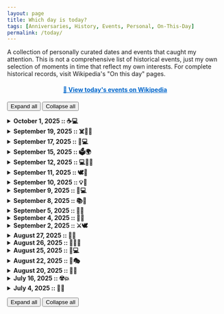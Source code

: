 ```yaml
---
layout: page
title: Which day is today?
tags: [Anniversaries, History, Events, Personal, On-This-Day]
permalink: /today/
---
```

<p>A collection of personally curated dates and events that caught my attention. This is not a comprehensive list of historical events, just my own selection of moments in time that reflect my own interests. For complete historical records, visit Wikipedia's "On this day" pages.</p>

<script>
function getTodayWikipediaLink() {
    const today = new Date();
    const monthNames = ["January", "February", "March", "April", "May", "June",
        "July", "August", "September", "October", "November", "December"];
    const month = monthNames[today.getMonth()];
    const day = today.getDate();
    return `https://en.wikipedia.org/wiki/${month}_${day}`;
}

document.addEventListener('DOMContentLoaded', function() {
    const link = document.getElementById('today-wikipedia-link');
    if (link) {
        link.href = getTodayWikipediaLink();
    }
});
</script>

<p style="text-align: center; margin: 20px 0;">
    <a id="today-wikipedia-link" href="#" target="_blank" style="font-weight: bold; color: #0066cc;">
        📅 View today's events on Wikipedia
    </a>
</p>

<button onclick="expandAllDetails(true)">Expand all</button>
<button onclick="expandAllDetails(false)">Collapse all</button>

<script>
function expandAllDetails(open) {
  document.querySelectorAll('details').forEach(d => d.open = open);
}

</script>


<details>
    <summary><strong>October 1, 2025 :: ☕💻</strong></summary>
    <p>
        Today is <a href="https://en.wikipedia.org/wiki/International_Coffee_Day" target="_blank">International Coffee Day</a>! A celebration of one of the most important resources for programmers worldwide. From late-night coding sessions to early morning debugging, coffee has been the faithful companion of developers everywhere.
    </p>
</details>


<details>
    <summary><strong>September 19, 2025 :: ☠️🏴‍☠️</strong></summary>
    <p>
        Yaaaarrr, wish ye crooked-legged plank scrubbers a hearty daylight! Suck that sky gold into yer gnarled nostrils, ye scurvy bilge rats! Today be <a href="https://en.wikipedia.org/wiki/International_Talk_Like_a_Pirate_Day" target="_blank">Talk Like a Pirate Day</a>, aye – so hoist the bloodthirsty sails, bellow into the sea devil's ear an' chase them landlubbers over the plank! Yaaaarrrghhh!
    </p>
</details>
<details>
    <summary><strong>September 17, 2025 :: 🐧💻</strong></summary>
    <p>
        Today marks 34 years since <a href="https://en.wikipedia.org/wiki/Linus_Torvalds" target="_blank">Linus Torvalds</a> released the first <a href="https://en.wikipedia.org/wiki/Linux" target="_blank">Linux</a> version (0.0.1) in 1991. This humble beginning would grow into one of the most important operating systems in the world, powering everything from servers to smartphones.
    </p>
</details>

<details>
    <summary><strong>September 15, 2025 :: 🗳️🌍</strong></summary>
    <p>
        Today is <a href="https://en.wikipedia.org/wiki/International_Day_of_Democracy" target="_blank">International Day of Democracy</a>. A day more important than ever in today's times, reminding us of the value of democratic principles and the need to protect them worldwide.
    </p>
</details>

<details>
    <summary><strong>September 12, 2025 :: 💻🏴‍☠️</strong></summary>
    <p>
        Today marks 44 years since the founding of the <a href="https://en.wikipedia.org/wiki/Chaos_Computer_Club" target="_blank">Chaos Computer Club (CCC)</a> in Berlin, Germany in 1981. Europe's largest association of hackers, the CCC is "a galactic community of life forms, independent of age, sex, race or societal orientation, which strives across borders for freedom of information…".
    </p>
</details>

<details>
    <summary><strong>September 11, 2025 :: 🕊️🏢</strong></summary>
    <p>
        Today marks 24 years since the 9/11 terrorist attacks in the United States. A day to remember the nearly 3,000 people who lost their lives at the World Trade Center, Pentagon, and on Flight 93. A day of remembrance and reflection on how these events shaped the modern world.
    </p>
</details>


<details>
    <summary><strong>September 10, 2025 :: 💡🔄</strong></summary>
    <p>
        Today is National Swap Ideas Day, encouraging us to share creative or helpful ideas with others and trade them for their thoughts in return. This observance celebrates the magic that happens when communities of people join forces, bouncing sketches and eureka moments off each other to spark new innovations. Sometimes all it takes is pairing one suggestion with another to create something bigger and more tangible than either idea alone.
    </p>
</details>


<details>
    <summary><strong>September 9, 2025 :: 🐛💻</strong></summary>
    <p>
        Today is a special day for all software developers! In 1947, <a href="https://en.wikipedia.org/wiki/Grace_Hopper" target="_blank">Grace Hopper</a> documented the <a href="https://en.wikipedia.org/wiki/Bug_(engineering)#History" target="_blank">"first actual case of bug being found"</a> - a moth that was found stuck in a relay. While Grace Hopper didn't coin the term "bug" originally (e.g. it was already used in technical jargon by Thomas Edison and appeared in Isaac Asimov's story "Catch That Rabbit"), this incident made the term famous in computing. The incident was meticulously documented with the actual moth taped into the logbook.   </p>
</details>


<details>
    <summary><strong>September 8, 2025 :: 📚👑</strong></summary>
    <p>
        Today is <a href="https://en.wikipedia.org/wiki/International_Literacy_Day" target="_blank">International Literacy Day</a>, promoting the importance of literacy as a matter of dignity and human rights.
        <br><br>
        It's also the 3rd anniversary of <a href="https://en.wikipedia.org/wiki/Elizabeth_II" target="_blank">Queen Elizabeth II</a>'s passing.
    </p>
</details>

<details>
    <summary><strong>September 5, 2025 :: 🎤👑</strong></summary>
    <p>
        Today both <a href="https://en.wikipedia.org/wiki/Freddie_Mercury" target="_blank">Freddie Mercury</a> and <a href="https://en.wikipedia.org/wiki/Louis_XIV" target="_blank">Louis XIV</a> would have had their birthdays.

        Queen and King!
    </p>
</details>

<details>
    <summary><strong>September 4, 2025 :: 🌭🐊</strong></summary>
    <p>
        Today is <a href="https://en.wikipedia.org/wiki/Currywurst" target="_blank">Currywurst</a> Day! A celebration of Germany's beloved fast food invention.
        <br><br>
        It's also 19 years since <a href="https://en.wikipedia.org/wiki/Steve_Irwin" target="_blank">Steve Irwin</a>, the beloved "Crocodile Hunter," passed away.
    </p>
</details>


<details>
    <summary><strong>September 2, 2025 :: ⚔️🕊️</strong></summary>
    <p>
        Today is National Beheading Day, a day to remember those who lost their lives through beheading.
    </p>
</details>

<details>
    <summary><strong>August 27, 2025 :: 🎉✨</strong></summary>
    <p>
        Today is Just Because Day!
        <br><br>
        It invites you to do something just because, without any particular reason.
    </p>
</details>

<details>
    <summary><strong>August 26, 2025 :: 🚀🇩🇪</strong></summary>
    <p>
        Today marks 47 years since the Soyuz 31 mission launched into space, carrying <a href="https://en.wikipedia.org/wiki/Sigmund_J%C3%A4hn" target="_blank">Sigmund Jähn</a>, the first German in space.
    </p>
</details>

<details>
    <summary><strong>August 25, 2025 :: 🐧💻 </strong></summary>
    <p>
        Today marks 34 years since <a href="https://en.wikipedia.org/wiki/Linus_Torvalds" target="_blank">Linus Torvalds</a> first announced that he was working on an open source operating system.
    </p>
</details>

<details>
    <summary><strong>August 22, 2025 :: 🎸🎭</strong></summary>
    <p>
        Today <a href="https://en.wikipedia.org/wiki/John_Lee_Hooker" target="_blank">John Lee Hooker</a> would have turned 108 years old.
        <br><br>
        It is also the death anniversary of <a href="https://en.wikipedia.org/wiki/Loriot" target="_blank">Loriot (Vicco von Bülow)</a>.

    </p>
</details>

<details>
    <summary><strong>August 20, 2025 :: 👾🎤</strong></summary>
    <p>
        Today <a href="https://en.wikipedia.org/wiki/H._P._Lovecraft" target="_blank">H.P. Lovecraft</a> would have turned 135 years old, and <a href="https://en.wikipedia.org/wiki/Rio_Reiser" target="_blank">Rio Reiser</a>, lead singer of the german band <a href="https://en.wikipedia.org/wiki/Ton_Steine_Scherben" target="_blank">"Ton Steine Scherben"</a> died 29 years ago.
    </p>
</details>

<details>
    <summary><strong>July 16, 2025 :: ☢️💥</strong></summary>
    <p>
        Today marks exactly 80 years since the first atomic bomb was detonated.
        <br><br>
        <a href="https://en.wikipedia.org/wiki/Trinity_(nuclear_test)" target="_blank">Learn more about the Trinity Test</a>
    </p>
</details>

<details>
    <summary><strong>July 4, 2025 :: 🎨🌲</strong></summary>
    <p>
        "There are no mistakes, just happy accidents."
        <br><br>
        Today marks 30 years since <a href="https://en.wikipedia.org/wiki/Bob_Ross" target="_blank">Bob Ross</a> passed away. Countless nights as a teenager, I lay in front of the TV and let him accompany me to sleep. Rest in Power.
    </p>
</details>

<button onclick="expandAllDetails(true)">Expand all</button>
<button onclick="expandAllDetails(false)">Collapse all</button>
